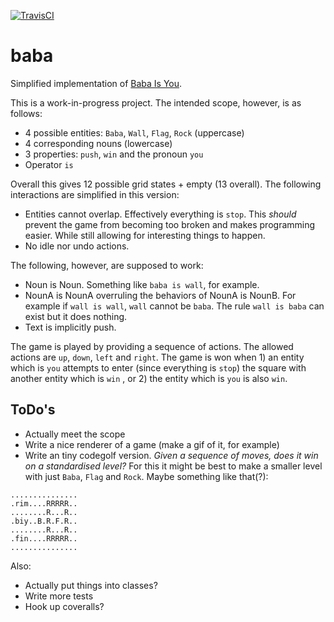 [![TravisCI](https://travis-ci.org/MarcinKonowalczyk/baba.svg?branch=master&service=github)](https://travis-ci.org/MarcinKonowalczyk/baba?branch=master)

# baba
Simplified implementation of [Baba Is You](https://hempuli.com/baba/).

This is a work-in-progress project. The intended scope, however, is as follows:

- 4 possible entities: `Baba`, `Wall`, `Flag`, `Rock` (uppercase)
- 4 corresponding nouns (lowercase)
- 3 properties: `push`, `win` and the pronoun `you`
- Operator `is`
  
Overall this gives 12 possible grid states + empty (13 overall). The following interactions are simplified in this version:

- Entities cannot overlap. Effectively everything is `stop`. This *should* prevent the game from becoming too broken and makes programming easier. While still allowing for interesting things to happen.
- No idle nor undo actions.

The following, however, are supposed to work:

- Noun is Noun. Something like `baba is wall`, for example.
- NounA is NounA overruling the behaviors of NounA is NounB. For example if `wall is wall`, `wall` cannot be `baba`. The rule `wall is baba` can exist but it does nothing.
- Text is implicitly push.

The game is played by providing a sequence of actions. The allowed actions are `up`, `down`, `left` and `right`. The game is won when 1) an entity which is `you` attempts to enter (since everything is `stop`) the square with another entity which is `win` , or 2) the entity which is `you` is also `win`.

## ToDo's

- Actually meet the scope
- Write a nice renderer of a game (make a gif of it, for example)
- Write an tiny codegolf version. _Given a sequence of moves, does it win on a standardised level?_ For this it might be best to make a smaller level with just `Baba`, `Flag` and `Rock`. Maybe something like that(?):

```
...............
.rim....RRRRR..
........R...R..
.biy..B.R.F.R..
........R...R..
.fin....RRRRR..
...............
```

Also:

- Actually put things into classes?
- Write more tests
- Hook up coveralls?


